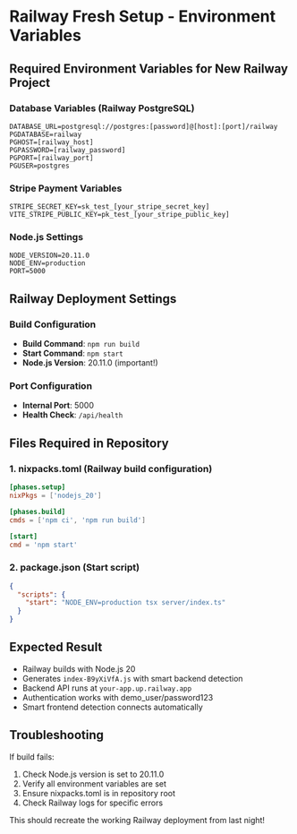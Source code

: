 # Railway Fresh Setup - Environment Variables

## Required Environment Variables for New Railway Project

### **Database Variables** (Railway PostgreSQL)
```
DATABASE_URL=postgresql://postgres:[password]@[host]:[port]/railway
PGDATABASE=railway
PGHOST=[railway_host]
PGPASSWORD=[railway_password]
PGPORT=[railway_port]
PGUSER=postgres
```

### **Stripe Payment Variables**
```
STRIPE_SECRET_KEY=sk_test_[your_stripe_secret_key]
VITE_STRIPE_PUBLIC_KEY=pk_test_[your_stripe_public_key]
```

### **Node.js Settings**
```
NODE_VERSION=20.11.0
NODE_ENV=production
PORT=5000
```

## Railway Deployment Settings

### **Build Configuration**
- **Build Command**: `npm run build`
- **Start Command**: `npm start`
- **Node.js Version**: 20.11.0 (important!)

### **Port Configuration**
- **Internal Port**: 5000
- **Health Check**: `/api/health`

## Files Required in Repository

### **1. nixpacks.toml** (Railway build configuration)
```toml
[phases.setup]
nixPkgs = ['nodejs_20']

[phases.build]
cmds = ['npm ci', 'npm run build']

[start]
cmd = 'npm start'
```

### **2. package.json** (Start script)
```json
{
  "scripts": {
    "start": "NODE_ENV=production tsx server/index.ts"
  }
}
```

## Expected Result
- Railway builds with Node.js 20
- Generates `index-B9yXiVfA.js` with smart backend detection
- Backend API runs at `your-app.up.railway.app`
- Authentication works with demo_user/password123
- Smart frontend detection connects automatically

## Troubleshooting
If build fails:
1. Check Node.js version is set to 20.11.0
2. Verify all environment variables are set
3. Ensure nixpacks.toml is in repository root
4. Check Railway logs for specific errors

This should recreate the working Railway deployment from last night!
